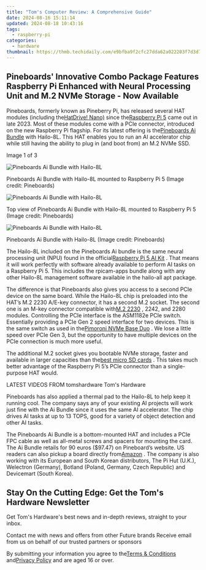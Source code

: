 ```yaml
---
title: "Tom's Computer Review: A Comprehensive Guide"
date: 2024-08-16 15:11:14
updated: 2024-08-18 10:43:16
tags:
  - raspberry-pi
categories:
  - hardware
thumbnail: https://thmb.techidaily.com/e9bfba9f2cfc27dda62a022203f7d3d74b3b40178416607e8e0046420c189dda.jpg
---
```


## Pineboards' Innovative Combo Package Features Raspberry Pi Enhanced with Neural Processing Unit and M.2 NVMe Storage - Now Available

Pineboards, formerly known as Pineberry Pi, has released several HAT modules (including the[HatDrive! Nano)](https://tools.techidaily.com) since the[Raspberry Pi 5](https://tools.techidaily.com) came out in late 2023\. Most of these modules come with a PCIe connector, introduced on the new Raspberry Pi flagship. For its latest offering is the[Pineboards Ai Bundle](https://pineboards.io/blogs/news/introducing-the-ai-bundle-hailo-8l) with Hailo-8L. This HAT enables you to run an AI accelerator chip while still having the ability to plug in (and boot from) an M.2 NVMe SSD.

 Image 1 of 3

![Pineboards Ai Bundle with Hailo-8L](https://vanilla.futurecdn.net/cyclingnews/media/img/missing-image.svg)

 Pineboards Ai Bundle with Hailo-8L mounted to Raspberry Pi 5  (Image credit: Pineboards)

![Pineboards Ai Bundle with Hailo-8L](https://vanilla.futurecdn.net/cyclingnews/media/img/missing-image.svg)

 Top view of Pineboards Ai Bundle with Hailo-8L mounted to Raspberry Pi 5  (Image credit: Pineboards)

![Pineboards Ai Bundle with Hailo-8L](https://vanilla.futurecdn.net/cyclingnews/media/img/missing-image.svg)

 Pineboards Ai Bundle with Hailo-8L  (Image credit: Pineboards)

 The Hailo-8L included on the Pineboards Ai bundle is the same neural processing unit (NPU) found in the official[Raspberry Pi 5 AI Kit](https://tools.techidaily.com) . That means it will work perfectly with software already available to perform AI tasks on a Raspberry Pi 5\. This includes the rpicam-apps bundle along with any other Hailo-8L management software available in the hailo-all apt package.

 The difference is that Pineboards also gives you access to a second PCIe device on the same board. While the Hailo-8L chip is preloaded into the HAT’s M.2 2230 A/E-key connector, it has a second M.2 socket. The second one is an M-key connector compatible with[M.2 2230](https://tools.techidaily.com) , 2242, and 2280 modules. Controlling the PCIe interface is the ASM1182e PCIe switch. Essentially providing a PCIe Gen 2 speed interface for two devices. This is the same switch as used in the[Pimoroni NVMe Base Duo](https://tools.techidaily.com) . We lose a little speed over PCIe Gen 3, but the opportunity to have multiple devices on the PCIe connection is much more useful.

 The additional M.2 socket gives you bootable NVMe storage, faster and available in larger capacities than the[best micro SD cards](https://tools.techidaily.com) . This takes much better advantage of the Raspberry Pi 5’s PCIe connector than a single-purpose HAT would.

 LATEST VIDEOS FROM tomshardware Tom's Hardware

 Pineboards has also applied a thermal pad to the Hailo-8L to help keep it running cool. The company says any of your existing AI projects will work just fine with the Ai Bundle since it uses the same AI accelerator. The chip drives AI tasks at up to 13 TOPS, good for a variety of object detection and other AI tasks.

 The Pineboards Ai Bundle is a bottom-mounted HAT and includes a PCIe FPC cable as well as all-metal screws and spacers for mounting the card. The Ai Bundle retails for 90 euros ($97.47) on Pineboard’s website. US readers can also pickup a board directly from[Amazon](https://tools.techidaily.com) . The company is also working with its European and South Korean distributors, The Pi Hut (U.K.), Welectron (Germany), Botland (Poland, Germany, Czech Republic) and Devicemart (South Korea).

## Stay On the Cutting Edge: Get the Tom's Hardware Newsletter

 Get Tom's Hardware's best news and in-depth reviews, straight to your inbox.

 Contact me with news and offers from other Future brands  Receive email from us on behalf of our trusted partners or sponsors

 By submitting your information you agree to the[Terms & Conditions](https://futureplc.com/terms-conditions/) and[Privacy Policy](https://futureplc.com/privacy-policy/) and are aged 16 or over.

<ins class="adsbygoogle"
     style="display:block"
     data-ad-format="autorelaxed"
     data-ad-client="ca-pub-7571918770474297"
     data-ad-slot="1223367746"></ins>



<ins class="adsbygoogle"
     style="display:block"
     data-ad-client="ca-pub-7571918770474297"
     data-ad-slot="8358498916"
     data-ad-format="auto"
     data-full-width-responsive="true"></ins>
